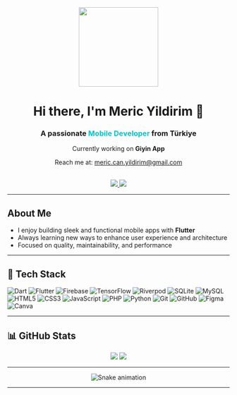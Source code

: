 <div align="center">
  <img src="https://i.pinimg.com/originals/e4/26/70/e426702edf874b181aced1e2fa5c6cde.gif" width="180"/>

  <h1>Hi there, I'm <strong>Meric Yildirim</strong> 👋</h1>
  
  <h3>A passionate <span style="color:#00c4cc;">Mobile Developer</span> from Türkiye</h3>

  <p> Currently working on <strong>Giyin App </strong></p>
  <p> Reach me at: <a href="mailto:meric.can.yildirim@gmail.com">meric.can.yildirim@gmail.com</a></p>

  <br/>

  <a href="https://instagram.com/mericvbn">
    <img src="https://img.shields.io/badge/Instagram-E4405F?style=for-the-badge&logo=instagram&logoColor=white"/>
  </a>
  <a href="https://linkedin.com/in/meric-yildirim138">
    <img src="https://img.shields.io/badge/LinkedIn-0077B5?style=for-the-badge&logo=linkedin&logoColor=white"/>
  </a>

</div>

---

##  About Me

-  I enjoy building sleek and functional mobile apps with **Flutter**
-  Always learning new ways to enhance user experience and architecture
-  Focused on quality, maintainability, and performance

---

## 🚀 Tech Stack

![Dart](https://img.shields.io/badge/Dart-0175C2?style=for-the-badge&logo=dart&logoColor=white)
![Flutter](https://img.shields.io/badge/Flutter-02569B?style=for-the-badge&logo=flutter&logoColor=white)
![Firebase](https://img.shields.io/badge/Firebase-FFCA28?style=for-the-badge&logo=firebase&logoColor=black)
![TensorFlow](https://img.shields.io/badge/TensorFlow-FF6F00?style=for-the-badge&logo=TensorFlow&logoColor=white)
![Riverpod](https://img.shields.io/badge/Riverpod-42A5F5?style=for-the-badge&logo=data:image/svg+xml;base64,...&logoColor=white)
![SQLite](https://img.shields.io/badge/SQLite-003B57?style=for-the-badge&logo=sqlite&logoColor=white)
![MySQL](https://img.shields.io/badge/MySQL-005C84?style=for-the-badge&logo=mysql&logoColor=white)
![HTML5](https://img.shields.io/badge/HTML5-E34F26?style=for-the-badge&logo=html5&logoColor=white)
![CSS3](https://img.shields.io/badge/CSS3-1572B6?style=for-the-badge&logo=css3&logoColor=white)
![JavaScript](https://img.shields.io/badge/JavaScript-F7DF1E?style=for-the-badge&logo=javascript&logoColor=black)
![PHP](https://img.shields.io/badge/PHP-777BB4?style=for-the-badge&logo=php&logoColor=white)
![Python](https://img.shields.io/badge/Python-3776AB?style=for-the-badge&logo=python&logoColor=white)
![Git](https://img.shields.io/badge/Git-F05032?style=for-the-badge&logo=git&logoColor=white)
![GitHub](https://img.shields.io/badge/GitHub-181717?style=for-the-badge&logo=github&logoColor=white)
![Figma](https://img.shields.io/badge/Figma-F24E1E?style=for-the-badge&logo=figma&logoColor=white)
![Canva](https://img.shields.io/badge/Canva-00C4CC?style=for-the-badge&logo=Canva&logoColor=white)

---

## 📊 GitHub Stats

<div align="center">

<img src="https://github-readme-stats.vercel.app/api?username=mericyildirim&show_icons=true&theme=nightowl&hide_border=true&count_private=true"/>
<img src="https://github-readme-streak-stats.herokuapp.com?user=mericyildirim&theme=nightowl&hide_border=true"/>

</div>

---


<div align="center">
  <img src="https://profile-readme-generator.com/assets/pacman.svg" alt="Snake animation" />
</div>

---

